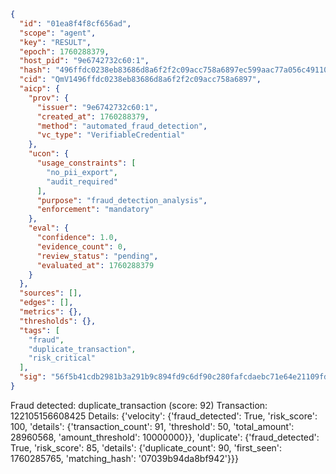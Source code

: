 ```json
{
  "id": "01ea8f4f8cf656ad",
  "scope": "agent",
  "key": "RESULT",
  "epoch": 1760288379,
  "host_pid": "9e6742732c60:1",
  "hash": "496ffdc0238eb83686d8a6f2f2c09acc758a6897ec599aac77a056c49110e580",
  "cid": "QmV1496ffdc0238eb83686d8a6f2f2c09acc758a6897",
  "aicp": {
    "prov": {
      "issuer": "9e6742732c60:1",
      "created_at": 1760288379,
      "method": "automated_fraud_detection",
      "vc_type": "VerifiableCredential"
    },
    "ucon": {
      "usage_constraints": [
        "no_pii_export",
        "audit_required"
      ],
      "purpose": "fraud_detection_analysis",
      "enforcement": "mandatory"
    },
    "eval": {
      "confidence": 1.0,
      "evidence_count": 0,
      "review_status": "pending",
      "evaluated_at": 1760288379
    }
  },
  "sources": [],
  "edges": [],
  "metrics": {},
  "thresholds": {},
  "tags": [
    "fraud",
    "duplicate_transaction",
    "risk_critical"
  ],
  "sig": "56f5b41cdb2981b3a291b9c894fd9c6df90c280fafcdaebc71e64e21109fd308"
}
```

Fraud detected: duplicate_transaction (score: 92)
Transaction: 122105156608425
Details: {'velocity': {'fraud_detected': True, 'risk_score': 100, 'details': {'transaction_count': 91, 'threshold': 50, 'total_amount': 28960568, 'amount_threshold': 10000000}}, 'duplicate': {'fraud_detected': True, 'risk_score': 85, 'details': {'duplicate_count': 90, 'first_seen': 1760285765, 'matching_hash': '07039b94da8bf942'}}}